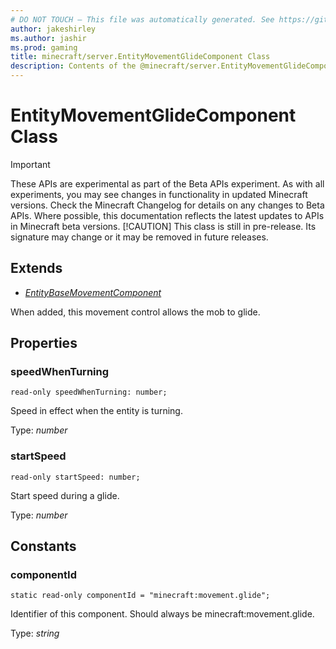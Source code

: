 ```yaml
---
# DO NOT TOUCH — This file was automatically generated. See https://github.com/mojang/minecraftapidocsgenerator to modify descriptions, examples, etc.
author: jakeshirley
ms.author: jashir
ms.prod: gaming
title: minecraft/server.EntityMovementGlideComponent Class
description: Contents of the @minecraft/server.EntityMovementGlideComponent class.
---
```

# EntityMovementGlideComponent Class
>[!IMPORTANT]
>These APIs are experimental as part of the Beta APIs experiment. As with all experiments, you may see changes in functionality in updated Minecraft versions. Check the Minecraft Changelog for details on any changes to Beta APIs. Where possible, this documentation reflects the latest updates to APIs in Minecraft beta versions.
> [!CAUTION]
> This class is still in pre-release.  Its signature may change or it may be removed in future releases.

## Extends
- [*EntityBaseMovementComponent*](EntityBaseMovementComponent.md)

When added, this movement control allows the mob to glide.

## Properties

### **speedWhenTurning**
`read-only speedWhenTurning: number;`

Speed in effect when the entity is turning.

Type: *number*

### **startSpeed**
`read-only startSpeed: number;`

Start speed during a glide.

Type: *number*

## Constants

### **componentId**
`static read-only componentId = "minecraft:movement.glide";`

Identifier of this component. Should always be minecraft:movement.glide.

Type: *string*
